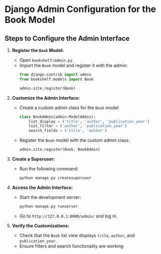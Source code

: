 # Django Admin Configuration for the Book Model

## Steps to Configure the Admin Interface

1. **Register the `Book` Model:**
   - Open `bookshelf/admin.py`.
   - Import the `Book` model and register it with the admin:
     ```python
     from django.contrib import admin
     from bookshelf.models import Book

     admin.site.register(Book)
     ```

2. **Customize the Admin Interface:**
   - Create a custom admin class for the `Book` model:
     ```python
     class BookAdmin(admin.ModelAdmin):
         list_display = ('title', 'author', 'publication_year')
         list_filter = ('author', 'publication_year')
         search_fields = ('title', 'author')
     ```
   - Register the `Book` model with the custom admin class:
     ```python
     admin.site.register(Book, BookAdmin)
     ```

3. **Create a Superuser:**
   - Run the following command:
     ```bash
     python manage.py createsuperuser
     ```

4. **Access the Admin Interface:**
   - Start the development server:
     ```bash
     python manage.py runserver
     ```
   - Go to `http://127.0.0.1:8000/admin/` and log in.

5. **Verify the Customizations:**
   - Check that the `Book` list view displays `title`, `author`, and `publication_year`.
   - Ensure filters and search functionality are working